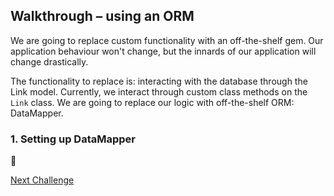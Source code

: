 ## Walkthrough – using an ORM

We are going to replace custom functionality with an off-the-shelf gem. Our application behaviour won't change, but the innards of our application will change drastically.

The functionality to replace is: interacting with the database through the Link model. Currently, we interact through custom class methods on the `Link` class. We are going to replace our logic with off-the-shelf ORM: DataMapper.

### 1. Setting up DataMapper

:construction:

[Next Challenge](../17_tagging_links.md)



